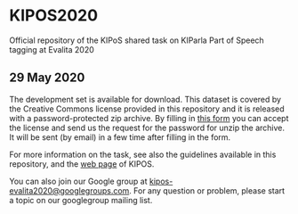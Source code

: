 # KIPOS2020 #

Official repository of the KIPoS shared task on KIParla Part of Speech tagging at Evalita 2020

## 29 May 2020 ##
The development set is available for download.
This dataset is covered by the Creative Commons license provided in this repository and it is released with a password-protected zip archive. 
By filling in [this form](https://docs.google.com/forms/d/e/1FAIpQLSdNHWAWCAGyJCSA10dVcPjxl2cf5XCV2ZlfaZF0XHc5pPQsVg/viewform) you can accept the license and send us the request for the password for unzip the archive. It will be sent (by email) in a few time after filling in the form.

For more information on the task, see also the guidelines available in this repository, and the 
[web page](http://www.di.unito.it/~tutreeb/kipos-evalita2020/index.html) of KIPOS. 

You can also join our Google group at [kipos-evalita2020@googlegroups.com](https://groups.google.com/forum/#!forum/kipos-evalita2020). 
For any question or problem, please start a topic on our googlegroup mailing list.
